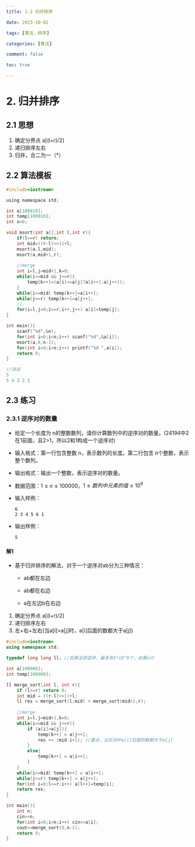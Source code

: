 ```yaml
---
title: 1-2 归并排序

date: 2023-10-02

tags: [算法，排序]

categories: [算法]

comment: false

toc: true

---
```


#  

<!--more-->

# 2. 归并排序

## 2.1 思想


1. 确定分界点 a[(l+r)/2]
2. 递归排序左右
3. 归并，合二为一（*）


## 2.2 算法模板
```c
#include<iostream>

using namespace std;

int a[100010];
int temp[100010];
int n=0;

void msort(int a[],int l,int r){
    if(l>=r) return;
    int mid=((r-l)>>1)+l;
    msort(a,l,mid);
    msort(a,mid+1,r);
    
    //merge
    int i=l,j=mid+1,k=0;
    while(i<=mid && j<=r){
        temp[k++]=(a[i]<=a[j]?a[i++]:a[j++]);
    }
    while(i<=mid) temp[k++]=a[i++];
    while(j<=r) temp[k++]=a[j++];
    //
    for(i=l,j=0;i<=r;i++,j++) a[i]=temp[j];
}

int main(){
    scanf("%d",&n);
    for(int i=0;i<n;i++) scanf("%d",&a[i]);
    msort(a,0,n-1);
    for(int i=0;i<n;i++) printf("%d ",a[i]);
    return 0;
}
```

```c++
//测试
5
5 4 3 2 1
```

## 2.3 练习

### 2.3.1 逆序对的数量

- 给定一个长度为 n的整数数列，请你计算数列中的逆序对的数量。(24194中2在1前面，且2>1，所以2和1构成一个逆序对)

- 输入格式：第一行包含整数 n，表示数列的长度。第二行包含 n个整数，表示整个数列。

- 输出格式：输出一个整数，表示逆序对的数量。

- 数据范围：$1≤n≤100000$，$1≤数列中元素的值≤10^9$

- 输入样例：
    ```
    6
    2 3 4 5 6 1
    ```

- 输出样例：
    ```
    5
    ```

#### 解1

- 基于归并排序的解法，对于一个逆序对ab分为三种情况：

    - ab都在左边

    - ab都在右边

    - a在左边b在右边

1. 确定分界点 a[(l+r)/2]
2. 递归排序左右
3. 左+右+左右(当a[i]>a[j]时，a[i]后面的数都大于a[j])

```c++
#include<iostream>
using namespace std;

typedef long long ll; //如果全部逆序，最多有5*10^9个，会爆int 

int a[100000];
int temp[100000];

ll merge_sort(int l, int r){
	if (l>=r) return 0;
	int mid = ((r-l)>>1)+l;
	ll res = merge_sort(l,mid) + merge_sort(mid+1,r);
	
	//merge
	int i=l,j=mid+1,k=0;
	while(i<=mid && j<=r){
		if (a[i]>a[j]){
			temp[k++] = a[j++];
			res += (mid-i+1); //重点，左区间中a[i]后面的数都大于a[j] 
		}
		else{
			temp[k++] = a[i++];
		}
	}
	while(i<=mid) temp[k++] = a[i++];
	while(j<=r) temp[k++] = a[j++];
	for(int i=0;l<=r;i++) a[l++]=temp[i];
	return res;
}

int main(){
	int n;
	cin>>n;
	for(int i=0;i<n;i++) cin>>a[i];
	cout<<merge_sort(0,n-1);
	return 0;
}
```